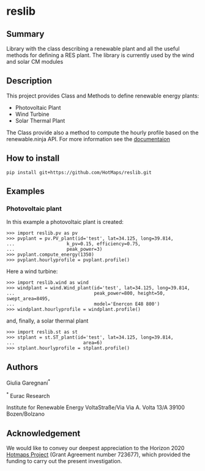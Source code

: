 # reslib

## Summary
Library with the class describing a renewable plant and all the useful methods for defining a RES plant. The library is currently used by the wind and solar CM modules

## Description

This project provides Class and Methods to define renewable energy plants:
- Photovoltaic Plant
- Wind Turbine
- Solar Thermal Plant

The Class provide also a method to compute the hourly profile based on the renewable.ninja API.
For more information see the [documentaion](https://www.renewables.ninja/documentation)

## How to install


```
pip install git+https://github.com/HotMaps/reslib.git
```

## Examples

### Photovoltaic plant

In this example a photovoltaic plant is created:

```
>>> import reslib.pv as pv
>>> pvplant = pv.PV_plant(id='test', lat=34.125, long=39.814,
...                   k_pv=0.15, efficiency=0.75,
...                   peak_power=3)
>>> pvplant.compute_energy(1350)
>>> pvplant.hourlyprofile = pvplant.profile()
```

Here a wind turbine:

```
>>> import reslib.wind as wind
>>> windplant = wind.Wind_plant(id='test', lat=34.125, long=39.814,
...                             peak_power=800, height=50, swept_area=8495,
...                             model='Enercon E48 800')
>>> windplant.hourlyprofile = windplant.profile()
```
and, finally, a solar thermal plant

```
>>> import reslib.st as st
>>> stplant = st.ST_plant(id='test', lat=34.125, long=39.814,
...                         area=6)
>>> stplant.hourlyprofile = stplant.profile()
```

## Authors

Giulia Garegnani<sup>*</sup> 

<sup>*</sup> Eurac Research 

Institute for Renewable Energy
VoltaStraße/Via Via A. Volta 13/A
39100 Bozen/Bolzano


## Acknowledgement

We would like to convey our deepest appreciation to the Horizon 2020 [Hotmaps Project](http://www.hotmaps-project.eu/) (Grant Agreement number 723677), which provided the funding to carry out the present investigation.

